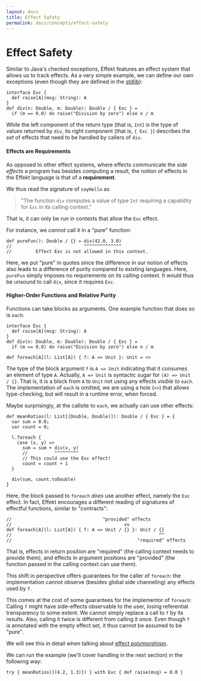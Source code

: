 ```yaml
---
layout: docs
title: Effect Safety
permalink: docs/concepts/effect-safety
---
```


# Effect Safety
Similar to Java's checked exceptions, Effekt features an effect system that
allows us to track effects. As a very simple example, we can define our own
exceptions (even though they are defined in the [stdlib](https://github.com/effekt-lang/effekt/blob/master/libraries/common/exception.effekt)):
```effekt
interface Exc {
  def raise[A](msg: String): A
}
def div(n: Double, m: Double): Double / { Exc } =
  if (m == 0.0) do raise("Division by zero") else n / m
```
While the left component of the return type (that is, `Int`) is the type of values returned by
`div`, its right component (that is, `{ Exc }`)
describes the _set_ of effects that need to be handled by callers of `div`.

#### Effects are Requirements
As opposed to other effect systems, where effects communicate the _side effects_
a program has besides computing a result, the notion of effects in the Effekt
language is that of a **requirement**.

We thus read the signature of `sayHello` as

> "The function `div` computes a value of type `Int` requiring a
> capability for `Exc` in its calling context."

That is, it can only be run in contexts that allow the `Exc` effect.

For instance, we _cannot_ call it in a "pure" function:
```effekt
def pureFun(): Double / {} = div(42.0, 3.0)
//                           ^^^^^^^^^^^^^^
//         Effect Exc is not allowed in this context.
```
Here, we put "pure" in quotes since the difference in our notion of effects also
leads to a difference of purity compared to existing languages.
Here, `pureFun` simply imposes no requirements on its calling context. It would
thus be unsound to call `div`, since it requires `Exc`.

#### Higher-Order Functions and Relative Purity
Functions can take blocks as arguments. One example function that does so is
`each`:

```effekt:reset:hide
interface Exc {
  def raise[A](msg: String): A
}
def div(n: Double, m: Double): Double / { Exc } =
  if (m == 0.0) do raise("Division by zero") else n / m
```

```effekt:sketch
def foreach[A](l: List[A]) { f: A => Unit }: Unit = <>
```
The type of the block argument `f` is `A => Unit` indicating that it consumes an
element of type `A`. Actually, `A => Unit` is
syntactic sugar for `(A) => Unit / {}`. That is, it is a block from `A` to `Unit`
not using any effects _visible to `each`_. The implementation of `each` is omitted,
we are using a hole (`<>`) that allows type-checking, but will result in a
runtime error, when forced.

Maybe surprisingly, at the callsite to `each`, we actually can use other effects:
```
def meanRatios(l: List[(Double, Double)]): Double / { Exc } = {
  var sum = 0.0;
  var count = 0;

  l.foreach {
    case (x, y) =>
      sum = sum + div(x, y)
      //          ^^^^^^^^^
      // This could use the Exc effect!
      count = count + 1
  }

  div(sum, count.toDouble)
}
```
Here, the block passed to `foreach` _does_ use another effect, namely the `Exc`
effect. In fact, Effekt encourages a different reading of signatures of effectful
functions, similar to "contracts":


```effekt:sketch
//                                  "provided" effects
//                                          vv
def foreach[A](l: List[A]) { f: A => Unit / {} }: Unit / {}
//                                                       ^^
//                                               "required" effects
```
That is, effects in return position are "required" (the calling context needs to provide them),
and effects in argument positions are "provided" (the function passed in the calling context can use them).

This shift in perspective offers guarantees for the caller of `foreach`: the
implementation cannot observe (besides global side channeling) any effects
used by `f`.

This comes at the cost of some guarantees for the implementor of `foreach`:
Calling `f` might have side-effects observable to the user, losing referential
transparency to some extent. We cannot simply replace a call to `f` by its
results. Also, calling it twice is different from calling it once.
Even though `f` is annotated with the empty effect set, it thus cannot be
assumed to be "pure".

We will see this in detail when talking about [effect polymorphism](effect-polymorphism).

We can run the example (we'll cover handling in the next section) in the following way:
```effekt:repl
try { meanRatios([(4.2, 1.3)]) } with Exc { def raise(msg) = 0.0 }
```
